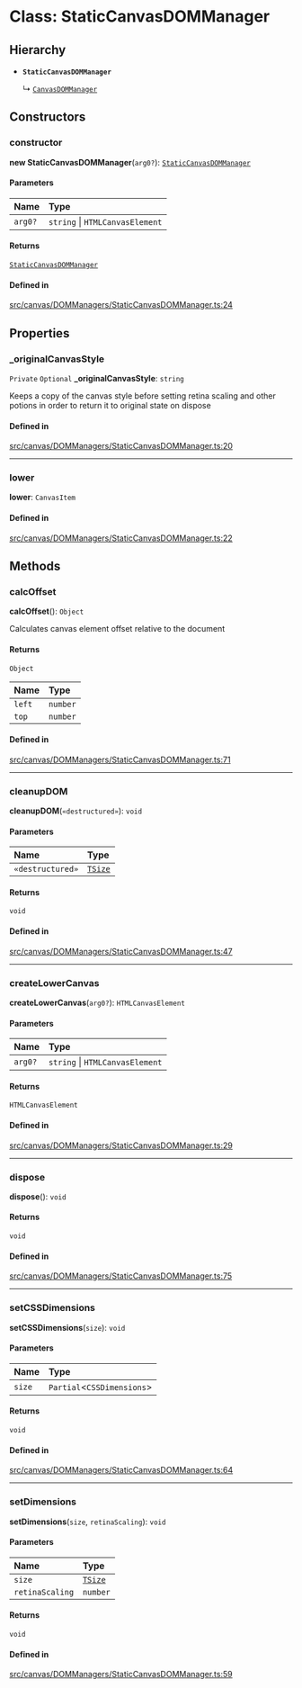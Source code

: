 # Class: StaticCanvasDOMManager

## Hierarchy

- **`StaticCanvasDOMManager`**

  ↳ [`CanvasDOMManager`](/apidocs/classes/CanvasDOMManager.md)

## Constructors

### constructor

**new StaticCanvasDOMManager**(`arg0?`): [`StaticCanvasDOMManager`](/apidocs/classes/StaticCanvasDOMManager.md)

#### Parameters

| Name | Type |
| :------ | :------ |
| `arg0?` | `string` \| `HTMLCanvasElement` |

#### Returns

[`StaticCanvasDOMManager`](/apidocs/classes/StaticCanvasDOMManager.md)

#### Defined in

[src/canvas/DOMManagers/StaticCanvasDOMManager.ts:24](https://github.com/fabricjs/fabric.js/blob/b24e8cbdf/src/canvas/DOMManagers/StaticCanvasDOMManager.ts#L24)

## Properties

### \_originalCanvasStyle

 `Private` `Optional` **\_originalCanvasStyle**: `string`

Keeps a copy of the canvas style before setting retina scaling and other potions
in order to return it to original state on dispose

#### Defined in

[src/canvas/DOMManagers/StaticCanvasDOMManager.ts:20](https://github.com/fabricjs/fabric.js/blob/b24e8cbdf/src/canvas/DOMManagers/StaticCanvasDOMManager.ts#L20)

___

### lower

 **lower**: `CanvasItem`

#### Defined in

[src/canvas/DOMManagers/StaticCanvasDOMManager.ts:22](https://github.com/fabricjs/fabric.js/blob/b24e8cbdf/src/canvas/DOMManagers/StaticCanvasDOMManager.ts#L22)

## Methods

### calcOffset

**calcOffset**(): `Object`

Calculates canvas element offset relative to the document

#### Returns

`Object`

| Name | Type |
| :------ | :------ |
| `left` | `number` |
| `top` | `number` |

#### Defined in

[src/canvas/DOMManagers/StaticCanvasDOMManager.ts:71](https://github.com/fabricjs/fabric.js/blob/b24e8cbdf/src/canvas/DOMManagers/StaticCanvasDOMManager.ts#L71)

___

### cleanupDOM

**cleanupDOM**(`«destructured»`): `void`

#### Parameters

| Name | Type |
| :------ | :------ |
| `«destructured»` | [`TSize`](/apidocs/modules.md#tsize) |

#### Returns

`void`

#### Defined in

[src/canvas/DOMManagers/StaticCanvasDOMManager.ts:47](https://github.com/fabricjs/fabric.js/blob/b24e8cbdf/src/canvas/DOMManagers/StaticCanvasDOMManager.ts#L47)

___

### createLowerCanvas

**createLowerCanvas**(`arg0?`): `HTMLCanvasElement`

#### Parameters

| Name | Type |
| :------ | :------ |
| `arg0?` | `string` \| `HTMLCanvasElement` |

#### Returns

`HTMLCanvasElement`

#### Defined in

[src/canvas/DOMManagers/StaticCanvasDOMManager.ts:29](https://github.com/fabricjs/fabric.js/blob/b24e8cbdf/src/canvas/DOMManagers/StaticCanvasDOMManager.ts#L29)

___

### dispose

**dispose**(): `void`

#### Returns

`void`

#### Defined in

[src/canvas/DOMManagers/StaticCanvasDOMManager.ts:75](https://github.com/fabricjs/fabric.js/blob/b24e8cbdf/src/canvas/DOMManagers/StaticCanvasDOMManager.ts#L75)

___

### setCSSDimensions

**setCSSDimensions**(`size`): `void`

#### Parameters

| Name | Type |
| :------ | :------ |
| `size` | `Partial`\<`CSSDimensions`\> |

#### Returns

`void`

#### Defined in

[src/canvas/DOMManagers/StaticCanvasDOMManager.ts:64](https://github.com/fabricjs/fabric.js/blob/b24e8cbdf/src/canvas/DOMManagers/StaticCanvasDOMManager.ts#L64)

___

### setDimensions

**setDimensions**(`size`, `retinaScaling`): `void`

#### Parameters

| Name | Type |
| :------ | :------ |
| `size` | [`TSize`](/apidocs/modules.md#tsize) |
| `retinaScaling` | `number` |

#### Returns

`void`

#### Defined in

[src/canvas/DOMManagers/StaticCanvasDOMManager.ts:59](https://github.com/fabricjs/fabric.js/blob/b24e8cbdf/src/canvas/DOMManagers/StaticCanvasDOMManager.ts#L59)
